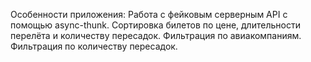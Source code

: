 Особенности приложения:
Работа с фейковым серверным API с помощью async-thunk.
Сортировка билетов по цене, длительности перелёта и количеству пересадок.
Фильтрация по авиакомпаниям.
Фильтрация по количеству пересадок.
